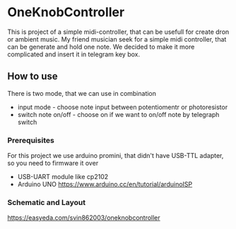 # OneKnobController

This is project of а simple midi-controller, that can be usefull for create dron or ambient music.
My friend musician seek for a simple midi controller, that can be generate and hold one note.
We decided to make it more complicated and insert it in telegram key box.

## How to use

There is two mode, that we can use in combination

* input mode - choose note input between potentiomentr or photoresistor
* switch note on/off - choose on if we want to on/off note by telegraph switch

### Prerequisites

For this project we use arduino promini, that didn't have USB-TTL adapter,
so you need to firmware it over

* USB-UART module like cp2102
* Arduino UNO https://www.arduino.cc/en/tutorial/arduinoISP


### Schematic and Layout

https://easyeda.com/svin862003/oneknobcontroller

